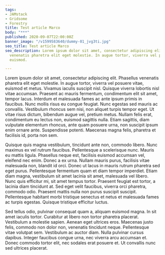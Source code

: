 ```yaml
---
tags:
- JAMstack
- Gridsome
- Forestry
title: Test article Marco
body: "***"
published: 2020-09-07T22:00:00Z
banner_image: "/v1599583640/dummy-01_jvg3ti.jpg"
seo_title: Test article Marco
seo_description: Lorem ipsum dolor sit amet, consectetur adipiscing elit. Phasellus
  venenatis pharetra elit eget molestie. In augue tortor, viverra vel posuere vitae,
  euismod.

---
```

Lorem ipsum dolor sit amet, consectetur adipiscing elit. Phasellus venenatis pharetra elit eget molestie. In augue tortor, viverra vel posuere vitae, euismod et metus. Vivamus iaculis suscipit nisl. Quisque viverra lobortis nisl vitae accumsan. Praesent ac mauris fermentum, condimentum elit sit amet, tempor lacus. Interdum et malesuada fames ac ante ipsum primis in faucibus. Nunc mollis risus eu congue feugiat. Nunc egestas sed mauris ac convallis. Vestibulum rhoncus sem nisi, non aliquet turpis tempor eget. Ut vitae risus dictum, bibendum augue vel, pretium metus. Nullam felis erat, condimentum eu lectus non, euismod sagittis nulla. Etiam sagittis, diam vulputate elementum rhoncus, ante quam posuere urna, non suscipit ipsum enim ornare ante. Suspendisse potenti. Maecenas magna felis, pharetra et facilisis id, porta non sem.

Quisque quis magna vestibulum, tincidunt ante non, commodo libero. Nunc maximus ex vel rutrum faucibus. Pellentesque a scelerisque nunc. Mauris eu mattis ligula. Phasellus neque est, facilisis euismod accumsan vel, eleifend nec enim. Donec a ex urna. Nullam mauris purus, facilisis vitae malesuada non, blandit id orci. Donec ut lacus in mauris rutrum pharetra sed eget purus. Pellentesque fermentum quam et diam tempor imperdiet. Etiam diam magna, vestibulum sit amet lacinia sit amet, malesuada vel libero. Nunc quis efficitur mi, sit amet tempus tortor. Praesent feugiat est tortor, a lacinia diam tincidunt at. Sed eget velit faucibus, viverra orci pharetra, commodo odio. Praesent mattis nulla non purus suscipit suscipit. Pellentesque habitant morbi tristique senectus et netus et malesuada fames ac turpis egestas. Quisque tristique efficitur luctus.

Sed tellus odio, pulvinar consequat quam a, aliquam euismod magna. In sit amet iaculis tortor. Curabitur at libero non tortor pharetra placerat. Vestibulum a molestie sapien. Aenean eget ultrices eros. Maecenas justo felis, commodo non dolor non, venenatis tincidunt neque. Pellentesque vitae volutpat sem. Vestibulum ac auctor diam. Nulla pulvinar cursus dapibus. Integer faucibus congue urna, nec viverra arcu accumsan et. Donec commodo tortor elit, nec sodales erat posuere et. Ut convallis nunc sed ultrices placerat.